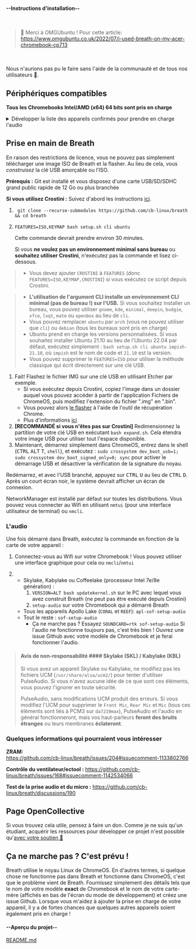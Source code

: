 <!-- select:start -->
<!-- select-menu-labels: View: -->

#### --Instructions d'installation--

<br>

> 🎉 Merci à OMGUbuntu ! Pour cette article: https://www.omgubuntu.co.uk/2022/07/i-used-breath-on-my-acer-chromebook-cp713

<br><br>
Nous n'aurions pas pu le faire sans l'aide de la communauté et de tous nos utilisateurs 💖.

## Périphériques compatibles

**Tous les Chromebooks Intel/AMD (x64) 64 bits sont pris en charge**

<details>
<summary>Développer la liste des appareils confirmés pour prendre en charge l'audio</summary>
<br>

> ### Votre Chromebook ne figure pas dans la liste ?
> C'est tout à fait bien ! Tant qu'il est plus récent que 2017, la plupart des pilotes seront déjà pris en charge, sauf l'audio. ** S'il est plus récent que 2019, il est probable que l'audio soit déjà pris en charge **. Si vous souhaitez que l'audio fonctionne, ouvrez une issue Github avec votre modèle de Chromebook et publiez la sortie des commandes `lsmod` et `find /usr/share/alsa`.

**Cartes-mère prises en charge**: `["asuka", "caroline", "cave", "chell", "glados", "kunimitsu", "lars", "sentry" "nami", "octopus", "volteer", "coral", "reef", "hatch", "puff"]`

* IdeaPad Flex 5i Chromebook (13", 5)
* IdeaPad Flex 5i Chromebook
* HP Chromebook x360 14b / HP Chromebook x360 14a
* Acer Chromebook 712
* HP Chromebook 13 G1
* Thinkpad 13 Chromebook
* Chromebook 14 for work (CP5-471)
* ASUS Chromebook Flip C302
* Dell Chromebook 13 3380
* Lenovo Thinkpad 11e Chromebook / Lenovo Thinkpad Yoga 11e Chromebook
* HP Chromebook x360 11 G1 EE
* Samsung Chromebook Pro
* Acer Chromebook  Spin 11 R751T
* Chromebook 15 CB515-1HT/1H
* Acer Chromebook 11 (C732, C732T, C732L & C732LT )
* Lenovo 500e Chromebook
* Lenovo 100e Chromebook
* AcerChromebook 11 (CB311-8H & CB311-8HT)
* Acer Chromebook Spin 11 (CP311-1H & CP311-1HN)
* CTL Chromebook J41
* CTL Chromebook NL7T-360
* CTL Chromebook NL7
* ASUS Chromebook C223
* ASUS Chromebook C423
* ASUS Chromebook C523
* Acer Chromebook 514
* PCmerge Chromebook AL116
* ASUS Chromebook C403
* Acer Chromebook 311
* Acer Chromebook Spin 511
* Lenovo 500e Chromebook 2nd Gen
* Lenovo 100e Chromebook 2nd Gen (Intel)
* Lenovo 300e Chromebook 2nd Gen (Intel)
* Acer Chromebook Spin 512(R851TN)
* Acer Chromebook 512(C851/C851T)
* ASUS-Chromebook-Flip-C214
* ASUS Chromebook Flip C204
* HP Chromebook 11 G7 EE
* HP Chromebook x360 11 G2 EE
* Lenovo Chromebook C340-11
* Lenovo Chromebook S340-14
* Acer Chromebook Spin 311 (CP311-2H)
* Acer Chromebook 314 (CB314-1H/1HT)
* Acer Chromebook 315 (CB315-3H/3HT)
* Acer Chromebook 311 (CB311-9HT/9H) )
* Samsung Chromebook 4
* Samsung Chromebook+
* Samsung Galaxy Chromebook
* ASUS Chromebook Flip C436FA
* HP Chromebook 11 G8 EE
* HP Chromebook x360 11 G3 EE
* HP Chromebook 14 G6
* HP Chromebook 14a
* Acer Chromebook 314 (C933L/LT)
* Ideapad 3 Chromebook
* HP Chromebox G3
* ASUS Chromebox 4
* Acer Chromebox CXI4
* ASUS Fanless Chromebox
* Samsung Galaxy Chromebook 2
* The Acer Chromebook 514 (CB514-1H)
* Acer Chromebook Spin 713 (CP713-3W)
* ASUS Chromebook Flip CX5 (CX5500)
* HP Pro c640 G2 Chromebook
* ASUS Chromebook CX9 (CX9400)
* ASUS Chromebook CX1101
* ASUS Chromebook C424
* Acer Chromebook 515
</details>

## Prise en main de Breath

En raison des restrictions de licence, vous ne pouvez pas simplement télécharger une image ISO de Breath et la flasher. Au lieu de cela, vous *construisez* la clé USB amorçable ou l'ISO.

**Prérequis :** Git est installé et vous disposez d'une carte USB/SD/SDHC grand public rapide de 12 Go ou plus branchée

**Si vous utilisez Crostini :** Suivez d'abord les instructions [ici](https://bugs.chromium.org/p/chromium/issues/detail?id=1303315#c3).

1. ```
    git clone --recurse-submodules https://github.com/cb-linux/breath && cd breath
    ```
2. ```
   FEATURES=ISO,KEYMAP bash setup.sh cli ubuntu
   ```
    Cette commande devrait prendre environ 30 minutes.

    Si vous **ne voulez pas un environnement minimal sans bureau** ou **souhaitez utiliser Crostini**, n'exécutez pas la commande et lisez ci-dessous.

> * Vous devez ajouter `CROSTINI` à `FEATURES` (donc `FEATURES=ISO,KEYMAP,CROSTINI`) si vous exécutez ce script depuis Crostini.

> * **L'utilisation de l'argument CLI installe un environnement CLI minimal (pas de bureau !) sur l'USB.** Si vous souhaitez installer un bureau, vous pouvez utiliser `gnome`, `kde`, `minimal`, `deepin`, `budgie`, `xfce`, `lxqt`, `mate` ou `openbox` au lieu de `cli`.
> * Vous pouvez remplacer `ubuntu` par `arch` (vous ne pouvez utiliser que `cli`) ou `debian` (tous les bureaux sont pris en charge)
> * Ubuntu prend en charge les versions personnalisées. Si vous souhaitez installer Ubuntu 21.10 au lieu de l'Ubuntu 22.04 par défaut, exécutez simplement : `bash setup.sh cli ubuntu impish-21.10`, où `impish` est le nom de code et `21.10` est la version.
> * Vous pouvez supprimer le `FEATURES=ISO` pour utiliser la méthode classique qui écrit directement sur une clé USB.

1. Fait! Flashez le fichier IMG sur une clé USB en utilisant Etcher par exemple.
    - Si vous exécutez depuis Crostini, copiez l'image dans un dossier auquel vous pouvez accéder à partir de l'application Fichiers de ChromeOS, puis modifiez l'extension du fichier ".img" en ".bin".
     - Vous pouvez alors [le flasher](https://www.virtuallypotato.com/burn-an-iso-to-usb-with-the-chromebook-recovery-utility/) à l'aide de l'outil de récupération Chrome.
    - Plus d'informations [ici](https://github.com/cb-linux/breath/issues/186#issuecomment-1120342250)
2. **[RECOMMANDÉ si vous n'êtes pas sur Crostini]** Redimensionnez la partition de votre clé USB en exécutant `bash expand.sh`. Cela étendra votre image USB pour utiliser tout l'espace disponible.
3. Maintenant, démarrez simplement dans ChromeOS, entrez dans le shell (<kbd>CTRL</kbd> <kbd>ALT</kbd> <kbd>T</kbd>, `shell`), et exécutez :
`sudo crossystem dev_boot_usb=1; sudo crossystem dev_boot_signed_only=0; sync`
pour activer le démarrage USB et désactiver la vérification de la signature du noyau.

Redémarrez, et avec l'USB branché, appuyez sur <kbd>CTRL</kbd> <kbd>U</kbd> au lieu de <kbd>CTRL</kbd> <kbd>D</kbd>. Après un court écran noir, le système devrait afficher un écran de connexion.

NetworkManager est installé par défaut sur toutes les distributions. Vous pouvez vous connecter au Wifi en utilisant `nmtui` (pour une interface utilisateur de terminal) ou `nmcli`.

### L'audio

Une fois démarré dans Breath, exécutez la commande en fonction de la carte de votre appareil :

1. Connectez-vous au Wifi sur votre Chromebook ! Vous pouvez utiliser une interface graphique pour cela ou `nmcli`/`nmtui`

2. - Skylake, Kabylake ou Coffeelake (processeur Intel 7e/8e génération) :
      1. `VERSION=ALT bash updatekernel.sh` sur le PC avec lequel vous avez construit Breath (ne peut pas être exécuté depuis Crostini)
      2. `setup-audio` sur votre Chromebook qui a démarré Breath
    - Tous les appareils Apollo Lake (`CORAL` et `REEF`): `apl-sof-setup-audio`
    - Tout le reste : `sof-setup-audio`
      - Ça ne marche pas ? Essayez `SOUNDCARD=rtk sof-setup-audio`
Si l'audio ne fonctionne toujours pas, c'est très bien ! Ouvrez une issue Github avec votre modèle de Chromebook et je ferai fonctionner l'audio.

> #### Avis de non-responsabilité #### Skylake (SKL) / Kabylake (KBL)
>
> Si vous avez un appareil Skylake ou Kabylake, ne modifiez pas les fichiers UCM (`/usr/share/alsa/ucm2/`) pour tenter d'utiliser PulseAudio. Si vous n'avez aucune idée de ce que sont ces éléments, vous pouvez l'ignorer en toute sécurité.
>
> PulseAudio, sans modifications UCM produit des erreurs. Si vous modifiez l'UCM pour supprimer le `Front Mic`, `Rear Mic` et `Mic` (tous ces éléments sont liés à PCM3 sur `da7219max`), PulseAudio et l'audio en général fonctionneront, mais vos haut-parleurs **feront des bruits étranges** ou leurs membranes **éclateront**.

### Quelques informations qui pourraient vous intéresser

**ZRAM:**  
https://github.com/cb-linux/breath/issues/204#issuecomment-1133802766

**Contrôle du ventilateur/ectool :**
https://github.com/cb-linux/breath/issues/168#issuecomment-1142534066

**Test de la prise audio et du micro :**
https://github.com/cb-linux/breath/discussions/190

## Page OpenCollective 

Si vous trouvez cela utile, pensez à faire un don. Comme je ne suis qu'un étudiant, acquérir les ressources pour développer ce projet n'est possible qu'[avec votre soutien 💚](https://opencollective.com/breath)

## Ça ne marche pas ? C'est prévu !

Breath utilise le noyau Linux de ChromeOS. En d'autres termes, si quelque chose ne fonctionne pas dans Breath et fonctionne dans ChromeOS, c'est que le problème vient de Breath. Fournissez simplement des détails tels que le nom de votre modèle **exact** de Chromebook et le nom de votre carte-mère (affichés en bas de l'écran du mode de développement) et créez une issue Github. Lorsque vous m'aidez à ajouter la prise en charge de votre appareil, il y a de fortes chances que quelques autres appareils soient également pris en charge !

#### --Aperçu du projet--

[README.md](https://raw.githubusercontent.com/cb-linux/breath/main/README.md ':include')

<!-- select:end -->
